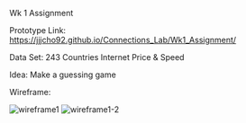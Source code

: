 Wk 1 Assignment

Prototype Link: https://jjjcho92.github.io/Connections_Lab/Wk1_Assignment/

Data Set:  243 Countries Internet Price & Speed

Idea: Make a guessing game 

Wireframe:

![wireframe1](https://user-images.githubusercontent.com/108910730/190098723-8dff5657-b182-4a4f-a1ee-e3115c1765bb.jpg)
![wireframe1-2](https://user-images.githubusercontent.com/108910730/190098746-956c5bcf-b62d-4abd-b94d-0bd0757dc8c6.jpg)
